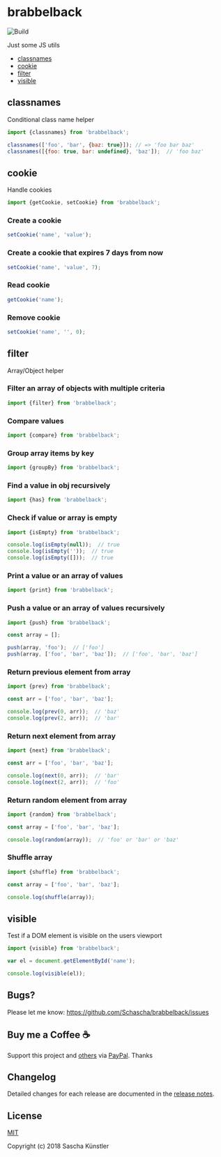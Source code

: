 # brabbelback

![Build](https://github.com/Schascha/stechus-kaktus/workflows/Build/badge.svg)

Just some JS utils

- [classnames](#classnames)
- [cookie](#cookie)
- [filter](#filter)
- [visible](#visible)

## classnames

Conditional class name helper

```javascript
import {classnames} from 'brabbelback';

classnames(['foo', 'bar', {baz: true}]); // => 'foo bar baz'
classnames([{foo: true, bar: undefined}, 'baz']);  // 'foo baz'
```

## cookie

Handle cookies

```javascript
import {getCookie, setCookie} from 'brabbelback';
```

### Create a cookie

```javascript
setCookie('name', 'value');
```

### Create a cookie that expires 7 days from now

```javascript
setCookie('name', 'value', 7);
```

### Read cookie

```javascript
getCookie('name');
```

### Remove cookie

```javascript
setCookie('name', '', 0);
```

## filter

Array/Object helper

### Filter an array of objects with multiple criteria

```javascript
import {filter} from 'brabbelback';
```

### Compare values

```javascript
import {compare} from 'brabbelback';
```

### Group array items by key

```javascript
import {groupBy} from 'brabbelback';
```

### Find a value in obj recursively

```javascript
import {has} from 'brabbelback';
```

### Check if value or array is empty

```javascript
import {isEmpty} from 'brabbelback';

console.log(isEmpty(null));  // true
console.log(isEmpty(''));  // true
console.log(isEmpty([]));  // true
```

### Print a value or an array of values

```javascript
import {print} from 'brabbelback';
```

### Push a value or an array of values recursively

```javascript
import {push} from 'brabbelback';

const array = [];

push(array, 'foo');  // ['foo']
push(array, ['foo', 'bar', 'baz']);  // ['foo', 'bar', 'baz']
```

### Return previous element from array

```javascript
import {prev} from 'brabbelback';

const arr = ['foo', 'bar', 'baz'];

console.log(prev(0, arr));  // 'baz'
console.log(prev(2, arr));  // 'bar'
```

### Return next element from array

```javascript
import {next} from 'brabbelback';

const arr = ['foo', 'bar', 'baz'];

console.log(next(0, arr));  // 'bar'
console.log(next(2, arr));  // 'foo'
```

### Return random element from array

```javascript
import {random} from 'brabbelback';

const array = ['foo', 'bar', 'baz'];

console.log(random(array));  // 'foo' or 'bar' or 'baz'
```

### Shuffle array

```javascript
import {shuffle} from 'brabbelback';

const array = ['foo', 'bar', 'baz'];

console.log(shuffle(array));
```

## visible

Test if a DOM element is visible on the users viewport

```javascript
import {visible} from 'brabbelback';

var el = document.getElementById('name');

console.log(visible(el));
```

## Bugs?

Please let me know: https://github.com/Schascha/brabbelback/issues

## Buy me a Coffee :coffee:

Support this project and [others](https://github.com/Schascha?tab=repositories) via [PayPal](https://www.paypal.me/LosZahlos). Thanks

## Changelog

Detailed changes for each release are documented in the [release notes](https://github.com/Schascha/brabbelback/releases).

## License

[MIT](./LICENSE)

Copyright (c) 2018 Sascha Künstler
